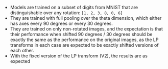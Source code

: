 - Models are trained on a subset of digits from MNIST that are distinguishable over any rotation: `[1, 2, 3, 8, 0, 6]`
- They are trained with full pooling over the theta dimension, which either has axes every 90 degrees or every 30 degrees.
- They are trained on only non-rotated images, and the expectation is that their performance when shifted 90 degrees / 30 degrees should be exactly the same as the performance on the original images, as the LP transforms in each case are expected to be exactly shifted versions of each other.
- With the fixed version of the LP transform (V2), the results are as expected
